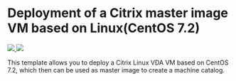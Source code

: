 # Deployment of a Citrix master image VM based on Linux(CentOS 7.2)

<a href="https://portal.azure.com/#create/Microsoft.Template/uri/https%3A%2F%2Fraw.githubusercontent.com%2Fjiz-citrix%2FXDLinuxVDA%2Fmaster%2Ftemplate%2Fazuredeploy.json" target="_blank">
    <img src="http://azuredeploy.net/deploybutton.png"/>
</a>
<a href="http://armviz.io/#/?load=https%3A%2F%2Fraw.githubusercontent.com%2Fjiz-citrix%2FXDLinuxVDA%2Fmaster%2Ftemplate%2Fazuredeploy.json" target="_blank">
    <img src="http://armviz.io/visualizebutton.png"/>
</a>

This template allows you to deploy a Citrix Linux VDA VM based on CentOS 7.2, which then can be used as master image to create a machine catalog.
